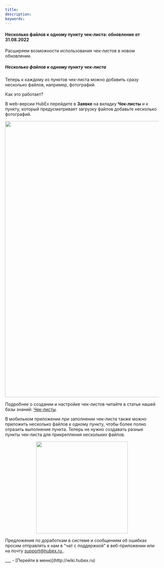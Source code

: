 ```yaml
---
title: 
description: 
keywords: 
---
```


#### Несколько файлов к одному пункту чек-листа: обновление от 31.08.2022
<html>
<meta charset="utf-8">

</html>
<body>

<p>Расширяем возможности использования чек-листов в новом обновлении.</p>
<h5>Несколько файлов к одному пункту чек-листа</h5>
<p>Теперь к каждому из пунктов чек-листа можно добавить сразу несколько файлов, например, фотографий.</p>
<p>Как это работает?</p>
<p>В web-версии HubEx перейдите в <strong>Заявке</strong> на вкладку <strong>Чек-листы</strong> и к пункту, который предусматривает загрузку файлов добавьте несколько фотографий.</p>
<div><img style="margin: 0 auto; display: block; max-width: 100%;" src="https://i.ibb.co/RcgHG6f/Screenshot-16.png" width="900" height="auto" /></div>
<p>Подробнее о создании и настройке чек-листов читайте в статье нашей базы знаний: <a href="https://wiki.hubex.ru/docs/FAQ/RU/user/Checklists.html" target="_blank">Чек-листы</a>.</p>
<p>В мобильном приложении при заполнении чек-листа также можно приложить несколько файлов к одному пункту, чтобы более полно отразить выполнение пункта. Теперь не нужно создавать разные пункты чек-листа для прикрепления нескольких файлов.</p>
<div><img style="margin: 0 auto; display: block; max-width: 100%;" src="https://i.ibb.co/XbFGpg2/Microsoft-Teams-image-14.jpg" width="300" height="auto" /></div>
<p>Предложения по доработкам в системе и сообщениям об ошибках просим отправлять к нам в "чат с поддержкой" в веб-приложении или на почту <a href="mailto:support@hubex.ru" target="_blank" rel="noopener"> support@hubex.ru </a>.</p>

</body>
___
- [Перейти в меню](http://wiki.hubex.ru)
